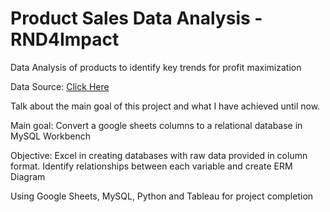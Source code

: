 # Product Sales Data Analysis - RND4Impact
Data Analysis of products to identify key trends for profit maximization

Data Source: [Click Here](https://docs.google.com/spreadsheets/d/1ofVPSnHqFGABXzdxrDk8ZBbzD3qRTaBQ/edit#gid=1220511058)

Talk about the main goal of this project and what I have achieved until now. 

Main goal: Convert a google sheets columns to a relational database in MySQL Workbench

Objective: Excel in creating databases with raw data provided in column format. Identify relationships between each variable and create ERM Diagram


Using Google Sheets, MySQL, Python and Tableau for project completion
